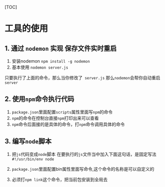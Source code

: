 [TOC]

# 工具的使用

## 1. 通过 `nodemon` 实现 保存文件实时重启

1. 安装nodemon ` npm install -g nodemon `
2. 基本使用 `nodemon server.js`

只要执行了上面的命令，那么当你修改了` server.js` 那么`nodemon`会帮你自动重启` server`

## 2. 使用`npm`命令执行代码
1. `package.json`里面配置`scripts`属性里面写`npm`的命令
2. `npm`的命令在控制台直接`npm`打印出来可以查看
3. `npm`命令后面接的是具体的命令，打`npm`命令调用具体的命令

## 3. 编写`node`脚本
1. 把`js`代码变成`node`脚本
在要执行的`js`文件当中加入下面这句话，是固定写法
`#!/usr/bin/env node`

2. `package.json`里面配置bin属性里面写命令,这个命令的名称是可以自定义的

3. 必须打`npm link`这个命令，把当前包安装到全局去